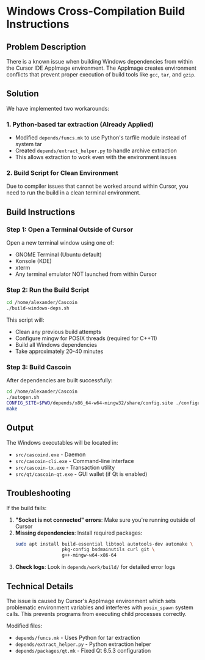 # Windows Cross-Compilation Build Instructions

## Problem Description

There is a known issue when building Windows dependencies from within the Cursor IDE AppImage environment. The AppImage creates environment conflicts that prevent proper execution of build tools like `gcc`, `tar`, and `gzip`.

## Solution

We have implemented two workarounds:

### 1. Python-based tar extraction (Already Applied)
- Modified `depends/funcs.mk` to use Python's tarfile module instead of system tar
- Created `depends/extract_helper.py` to handle archive extraction
- This allows extraction to work even with the environment issues

### 2. Build Script for Clean Environment
Due to compiler issues that cannot be worked around within Cursor, you need to run the build in a clean terminal environment.

## Build Instructions

### Step 1: Open a Terminal Outside of Cursor
Open a new terminal window using one of:
- GNOME Terminal (Ubuntu default)
- Konsole (KDE)
- xterm
- Any terminal emulator NOT launched from within Cursor

### Step 2: Run the Build Script
```bash
cd /home/alexander/Cascoin
./build-windows-deps.sh
```

This script will:
- Clean any previous build attempts
- Configure mingw for POSIX threads (required for C++11)
- Build all Windows dependencies
- Take approximately 20-40 minutes

### Step 3: Build Cascoin
After dependencies are built successfully:

```bash
cd /home/alexander/Cascoin
./autogen.sh
CONFIG_SITE=$PWD/depends/x86_64-w64-mingw32/share/config.site ./configure --prefix=/
make
```

## Output

The Windows executables will be located in:
- `src/cascoind.exe` - Daemon
- `src/cascoin-cli.exe` - Command-line interface
- `src/cascoin-tx.exe` - Transaction utility
- `src/qt/cascoin-qt.exe` - GUI wallet (if Qt is enabled)

## Troubleshooting

If the build fails:

1. **"Socket is not connected" errors**: Make sure you're running outside of Cursor
2. **Missing dependencies**: Install required packages:
   ```bash
   sudo apt install build-essential libtool autotools-dev automake \
                    pkg-config bsdmainutils curl git \
                    g++-mingw-w64-x86-64
   ```
3. **Check logs**: Look in `depends/work/build/` for detailed error logs

## Technical Details

The issue is caused by Cursor's AppImage environment which sets problematic environment variables and interferes with `posix_spawn` system calls. This prevents programs from executing child processes correctly.

Modified files:
- `depends/funcs.mk` - Uses Python for tar extraction
- `depends/extract_helper.py` - Python extraction helper
- `depends/packages/qt.mk` - Fixed Qt 6.5.3 configuration

